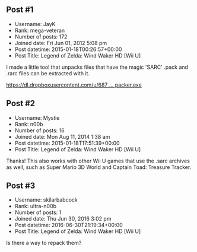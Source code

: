## Post #1
- Username: JayK
- Rank: mega-veteran
- Number of posts: 172
- Joined date: Fri Jun 01, 2012 5:08 pm
- Post datetime: 2015-01-18T00:26:57+00:00
- Post Title: Legend of Zelda: Wind Waker HD [Wii U]

I made a little tool that unpacks files that have the magic 'SARC' .pack and .rarc files can be extracted with it.

[https://dl.dropboxusercontent.com/u/687 ... packer.exe](https://dl.dropboxusercontent.com/u/6871888/JayveersTools/SarcUnpacker.exe)
## Post #2
- Username: Mystie
- Rank: n00b
- Number of posts: 16
- Joined date: Mon Aug 11, 2014 1:38 am
- Post datetime: 2015-01-18T17:51:39+00:00
- Post Title: Legend of Zelda: Wind Waker HD [Wii U]

Thanks! This also works with other Wii U games that use the .sarc archives as well, such as Super Mario 3D World and Captain Toad: Treasure Tracker.
## Post #3
- Username: skilarbabcock
- Rank: ultra-n00b
- Number of posts: 1
- Joined date: Thu Jun 30, 2016 3:02 pm
- Post datetime: 2016-06-30T21:19:34+00:00
- Post Title: Legend of Zelda: Wind Waker HD [Wii U]

Is there a way to repack them?
